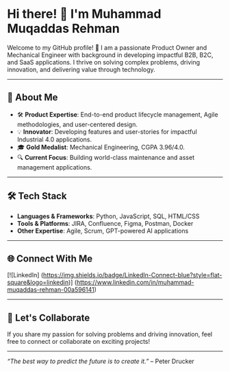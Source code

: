 # Hi there! 👋 I'm Muhammad Muqaddas Rehman

Welcome to my GitHub profile! 🚀 I am a passionate Product Owner and
Mechanical Engineer with background in developing impactful B2B,
B2C, and SaaS applications. I thrive on solving complex problems, driving
innovation, and delivering value through technology.

---

## 🌟 About Me

- 🛠 **Product Expertise**: End-to-end product lifecycle management, Agile
  methodologies, and user-centered design.
- 💡 **Innovator**: Developing features and user-stories for impactful
  Industrial 4.0 applications.
- 🎓 **Gold Medalist**: Mechanical Engineering, CGPA 3.96/4.0.
- 🔍 **Current Focus**: Building world-class maintenance and asset management
  applications.

---

## 🛠 Tech Stack

- **Languages & Frameworks**: Python, JavaScript, SQL, HTML/CSS
- **Tools & Platforms**: JIRA, Confluence, Figma, Postman, Docker
- **Other Expertise**: Agile, Scrum, GPT-powered AI applications

---

## 🌐 Connect With Me

[![LinkedIn]
(<https://img.shields.io/badge/LinkedIn-Connect-blue?style=flat-square&logo=linkedin>)]
(<https://www.linkedin.com/in/muhammad-muqaddas-rehman-00a596141>)

---

## 🚀 Let's Collaborate

If you share my passion for solving problems and driving innovation, feel free
to connect or collaborate on exciting projects!

---

_“The best way to predict the future is to create it.”_ – Peter Drucker
